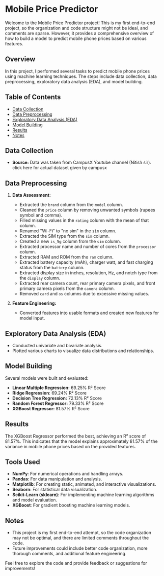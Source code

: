 # Mobile Price Predictor

Welcome to the Mobile Price Predictor project! This is my first end-to-end project, so the organization and code structure might not be ideal, and comments are sparse. However, it provides a comprehensive overview of how to build a model to predict mobile phone prices based on various features.

## Overview

In this project, I performed several tasks to predict mobile phone prices using machine learning techniques. The steps include data collection, data preprocessing, exploratory data analysis (EDA), and model building.

## Table of Contents

- [Data Collection](#data-collection)
- [Data Preprocessing](#data-preprocessing)
- [Exploratory Data Analysis (EDA)](#exploratory-data-analysis-eda)
- [Model Building](#model-building)
- [Results](#results)
- [Notes](#notes)

## Data Collection

- **Source:** Data was taken from CampusX Youtube channel (Nitish sir). <a src = "https://docs.google.com/spreadsheets/d/1oBG0ZtYiWzehWa1K6pV8huMtVEJxCY4C9vPaGCt1_gU/edit?gid=1238335059#gid=1238335059" > click here for actual dataset given by campusx </a>

## Data Preprocessing

1. **Data Assessment:**
   - Extracted the `brand` column from the `model` column.
   - Cleaned the `price` column by removing unwanted symbols (rupees symbol and comma).
   - Filled missing values in the `rating` column with the mean of that column.
   - Renamed "Wi-Fi" to "no sim" in the `sim` column.
   - Extracted the SIM type from the `sim` column.
   - Created a new `is_5g` column from the `sim` column.
   - Extracted processor name and number of cores from the `processor` column.
   - Extracted RAM and ROM from the `ram` column.
   - Extracted battery capacity (mAh), charger watt, and fast charging status from the `battery` column.
   - Extracted display size in inches, resolution, Hz, and notch type from the `display` column.
   - Extracted rear camera count, rear primary camera pixels, and front primary camera pixels from the `camera` column.
   - Removed `card` and `os` columns due to excessive missing values.

2. **Feature Engineering:**
   - Converted features into usable formats and created new features for model input.

## Exploratory Data Analysis (EDA)

- Conducted univariate and bivariate analysis.
- Plotted various charts to visualize data distributions and relationships.

## Model Building

Several models were built and evaluated:

- **Linear Multiple Regression:** 69.25% R² Score
- **Ridge Regression:** 69.24% R² Score
- **Decision Tree Regression:** 72.13% R² Score
- **Random Forest Regressor:** 79.33% R² Score
- **XGBoost Regressor:** 81.57% R² Score

## Results

The XGBoost Regressor performed the best, achieving an R² score of 81.57%. This indicates that the model explains approximately 81.57% of the variance in mobile phone prices based on the provided features.

## Tools Used

- **NumPy**: For numerical operations and handling arrays.
- **Pandas**: For data manipulation and analysis.
- **Matplotlib**: For creating static, animated, and interactive visualizations.
- **Seaborn**: For statistical data visualization.
- **Scikit-Learn (sklearn)**: For implementing machine learning algorithms and model evaluation.
- **XGBoost**: For gradient boosting machine learning models.

## Notes

- This project is my first end-to-end attempt, so the code organization may not be optimal, and there are limited comments throughout the code.
- Future improvements could include better code organization, more thorough comments, and additional feature engineering.

Feel free to explore the code and provide feedback or suggestions for improvements!

